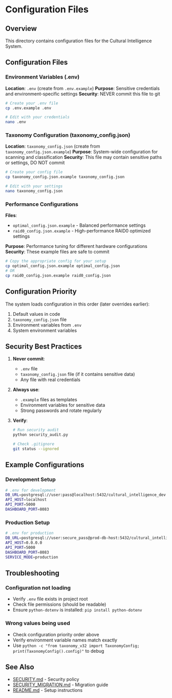 # Configuration Files

## Overview

This directory contains configuration files for the Cultural Intelligence System.

## Configuration Files

### Environment Variables (.env)
**Location**: `.env` (create from `.env.example`)
**Purpose**: Sensitive credentials and environment-specific settings
**Security**: NEVER commit this file to git

```bash
# Create your .env file
cp .env.example .env

# Edit with your credentials
nano .env
```

### Taxonomy Configuration (taxonomy_config.json)
**Location**: `taxonomy_config.json` (create from `taxonomy_config.json.example`)
**Purpose**: System-wide configuration for scanning and classification
**Security**: This file may contain sensitive paths or settings, DO NOT commit

```bash
# Create your config file
cp taxonomy_config.json.example taxonomy_config.json

# Edit with your settings
nano taxonomy_config.json
```

### Performance Configurations
**Files**: 
- `optimal_config.json.example` - Balanced performance settings
- `raid0_config.json.example` - High-performance RAID0 optimized settings

**Purpose**: Performance tuning for different hardware configurations
**Security**: These example files are safe to commit

```bash
# Copy the appropriate config for your setup
cp optimal_config.json.example optimal_config.json
# OR
cp raid0_config.json.example raid0_config.json
```

## Configuration Priority

The system loads configuration in this order (later overrides earlier):

1. Default values in code
2. `taxonomy_config.json` file
3. Environment variables from `.env`
4. System environment variables

## Security Best Practices

1. **Never commit**:
   - `.env` file
   - `taxonomy_config.json` file (if it contains sensitive data)
   - Any file with real credentials

2. **Always use**:
   - `.example` files as templates
   - Environment variables for sensitive data
   - Strong passwords and rotate regularly

3. **Verify**:
   ```bash
   # Run security audit
   python security_audit.py
   
   # Check .gitignore
   git status --ignored
   ```

## Example Configurations

### Development Setup
```bash
# .env for development
DB_URL=postgresql://user:pass@localhost:5432/cultural_intelligence_dev
API_HOST=localhost
API_PORT=5000
DASHBOARD_PORT=8083
```

### Production Setup
```bash
# .env for production
DB_URL=postgresql://user:secure_pass@prod-db-host:5432/cultural_intelligence
API_HOST=0.0.0.0
API_PORT=5000
DASHBOARD_PORT=8083
SERVICE_MODE=production
```

## Troubleshooting

### Configuration not loading
- Verify `.env` file exists in project root
- Check file permissions (should be readable)
- Ensure `python-dotenv` is installed: `pip install python-dotenv`

### Wrong values being used
- Check configuration priority order above
- Verify environment variable names match exactly
- Use `python -c "from taxonomy_v32 import TaxonomyConfig; print(TaxonomyConfig().config)"` to debug

## See Also

- [SECURITY.md](SECURITY.md) - Security policy
- [SECURITY_MIGRATION.md](SECURITY_MIGRATION.md) - Migration guide
- [README.md](README.md) - Setup instructions
